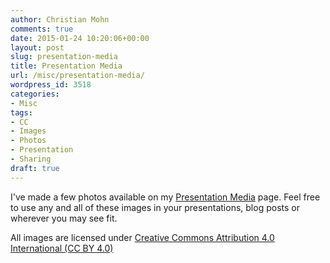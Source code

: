 ```yaml
---
author: Christian Mohn
comments: true
date: 2015-01-24 10:20:06+00:00
layout: post
slug: presentation-media
title: Presentation Media
url: /misc/presentation-media/
wordpress_id: 3518
categories:
- Misc
tags:
- CC
- Images
- Photos
- Presentation
- Sharing
draft: true
---
```


I've made a few photos available on my [Presentation Media](http://vninja.net/presentation-media/) page. Feel free to use any and all of these images in your presentations, blog posts or wherever you may see fit.

All images are licensed under [Creative Commons Attribution 4.0 International (CC BY 4.0)](http://creativecommons.org/licenses/by/4.0/)

